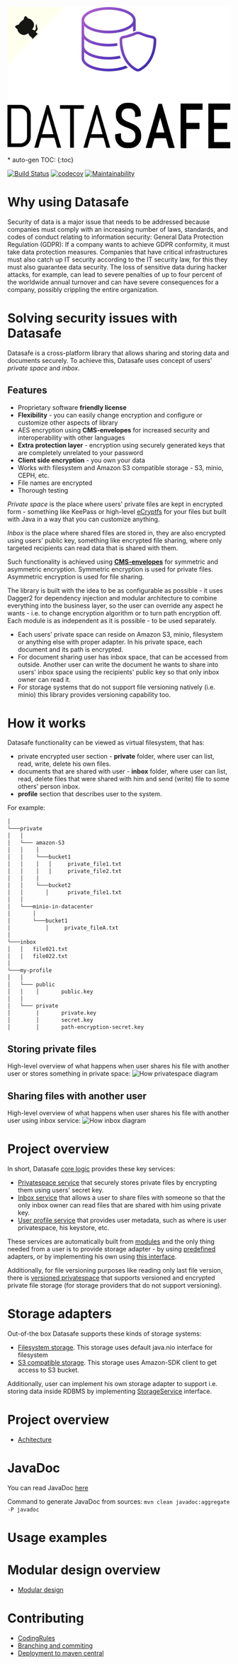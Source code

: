 [![Github project](images/logo/datasafe.svg)](https://github.com/adorsys/datasafe)

<div class="tocmenu">
* auto-gen TOC:
{:toc}
</div>


[![Build Status](https://travis-ci.com/adorsys/datasafe.svg?branch=develop)](https://travis-ci.com/adorsys/datasafe)
[![codecov](https://codecov.io/gh/adorsys/datasafe/branch/develop/graph/badge.svg)](https://codecov.io/gh/adorsys/datasafe)
[![Maintainability](https://api.codeclimate.com/v1/badges/06ae7d4cafc3012cee85/maintainability)](https://codeclimate.com/github/adorsys/datasafe/maintainability)

# Why using Datasafe
Security of data is a major issue that needs to be addressed because companies must comply with an increasing number of 
laws, standards, and codes of conduct relating to information security:
General Data Protection Regulation (GDPR): If a company wants to achieve GDPR conformity, 
it must take data protection measures.
Companies that have critical infrastructures must also catch up IT security according to the IT security law, 
for this they must also guarantee data security.
The loss of sensitive data during hacker attacks, for example, can lead to severe penalties of up to four percent 
of the worldwide annual turnover and can have severe consequences for a company, possibly crippling 
the entire organization.

# Solving security issues with Datasafe
Datasafe is a cross-platform library that allows sharing and storing data and documents securely. 
To achieve this, Datasafe uses concept of users' _private space_ and _inbox_. 

## Features
-  Proprietary software **friendly license**
-  **Flexibility** - you can easily change encryption and configure or customize other aspects of library
-  AES encryption using **CMS-envelopes** for increased security and interoperability with other languages
-  **Extra protection layer** - encryption using securely generated keys that are completely unrelated to your password
-  **Client side encryption** - you own your data
-  Works with filesystem and Amazon S3 compatible storage - S3, minio, CEPH, etc.
-  File names are encrypted
-  Thorough testing

_Private space_ is the place where users' private files are kept in encrypted form - something like KeePass or
high-level [eCryptfs](http://ecryptfs.org/) for your files but built with Java in a way that you can customize anything. 

_Inbox_ is the place where shared files are stored in, they are also encrypted using users' public key, something like
encrypted file sharing, where only targeted recipients can read data that is shared with them. 

Such functionality is achieved using [**CMS-envelopes**](https://en.wikipedia.org/wiki/Cryptographic_Message_Syntax) 
for symmetric and asymmetric encryption. 
Symmetric encryption is used for private files. Asymmetric encryption is used for file sharing.

The library is built with the idea to be as configurable as possible - it uses Dagger2 for dependency injection and modular
architecture to combine everything into the business layer, so the user can override any aspect he wants - i.e. to change
encryption algorithm or to turn path encryption off. Each module is as independent as it is possible - to be used separately.

- Each users' private space can reside on Amazon S3, minio, filesystem or anything else with proper adapter.
In his private space, each document and its path is encrypted.
- For document sharing user has inbox space, that can be accessed from outside. Another user can write the document he
wants to share into users' inbox space using the recipients' public key so that only inbox owner can read it.
- For storage systems that do not support file versioning natively (i.e. minio) this library provides versioning
capability too.

# How it works

Datasafe functionality can be viewed as virtual filesystem, that has:
- private encrypted user section - **private** folder, where user can list, read, write, delete his own files.
- documents that are shared with user - **inbox** folder, where user can list, read, delete files that were shared
with him and send (write) file to some others' person inbox.
- **profile** section that describes user to the system.

For example:
```
│   
└───private
│   │
│   └─── amazon-S3
│   │    │
│   │    └───bucket1
│   │    │   │     private_file1.txt
│   │    │   │     private_file2.txt
│   │    │
│   │    └───bucket2
│   │       │      private_file1.txt
│   │
│   └───minio-in-datacenter
│       │
│       └───bucket1  
│           │     private_fileA.txt
│
└───inbox
│   │   file021.txt
│   │   file022.txt
│
└───my-profile
│   │
│   └─── public
│   │    │       public.key
│   │
│   └─── private
│        |       private.key
│        │       secret.key
│        │       path-encryption-secret.key
```

## Storing private files
High-level overview of what happens when user shares his file with another user or stores something in private space:
![How privatespace diagram](http://www.plantuml.com/plantuml/proxy?src=https://raw.githubusercontent.com/adorsys/datasafe/gh-pages/diagrams/how_it_works_private.puml&fmt=svg&vvv=1&sanitize=true)

## Sharing files with another user
High-level overview of what happens when user shares his file with another user using inbox service:
![How inbox diagram](http://www.plantuml.com/plantuml/proxy?src=https://raw.githubusercontent.com/adorsys/datasafe/gh-pages/diagrams/how_it_works_inbox.puml&fmt=svg&vvv=1&sanitize=true)

# Project overview
In short, Datasafe [core logic](https://github.com/adorsys/datasafe/blob/master/datasafe-business/src/main/java/de/adorsys/datasafe/business/impl/service/DefaultDatasafeServices.java)
provides these key services:
* [Privatespace service](https://github.com/adorsys/datasafe/blob/master/datasafe-privatestore/datasafe-privatestore-impl/src/main/java/de/adorsys/datasafe/privatestore/impl/PrivateSpaceServiceImpl.java)
that securely stores private files by encrypting them using users' secret key.
* [Inbox service](https://github.com/adorsys/datasafe/blob/master/datasafe-inbox/datasafe-inbox-impl/src/main/java/de/adorsys/datasafe/inbox/impl/InboxServiceImpl.java)
that allows a user to share files with someone so that the only inbox owner can read files that are
shared with him using private key.
* [User profile service](https://github.com/adorsys/datasafe/blob/master/datasafe-directory/datasafe-directory-impl/src/main/java/de/adorsys/datasafe/directory/impl/profile/operations/DFSBasedProfileStorageImpl.java)
that provides user metadata, such as where is user privatespace, his keystore, etc.

These services are automatically built from
[modules](https://github.com/adorsys/datasafe/blob/master/datasafe-business/src/main/java/de/adorsys/datasafe/business/impl)
and the only thing needed from a user is to provide storage adapter - by using
[predefined](https://github.com/adorsys/datasafe/blob/master/datasafe-storage) adapters,
or by implementing his own using
[this interface](https://github.com/adorsys/datasafe/blob/master/datasafe-storage/datasafe-storage-api/src/main/java/de/adorsys/datasafe/storage/api/StorageService.java).

Additionally, for file versioning purposes like reading only last file version, there is [versioned privatespace](https://github.com/adorsys/datasafe/blob/master/datasafe-business/src/main/java/de/adorsys/datasafe/business/impl/service/VersionedDatasafeServices.java)
that supports versioned and encrypted private file storage (for storage providers that do not support versioning).

# Storage adapters

Out-of-the box Datasafe supports these kinds of storage systems:
 - [Filesystem storage](https://github.com/adorsys/datasafe/tree/develop/datasafe-storage/datasafe-storage-impl-fs). 
 This storage uses default java.nio interface for filesystem 
 - [S3 compatible storage](https://github.com/adorsys/datasafe/tree/develop/datasafe-storage/datasafe-storage-impl-s3). 
 This storage uses Amazon-SDK client to get access to S3 bucket.
 
Additionally, user can implement his own storage adapter to support i.e. storing data inside RDBMS by implementing
[StorageService](https://github.com/adorsys/datasafe/blob/develop/datasafe-storage/datasafe-storage-api/src/main/java/de/adorsys/datasafe/storage/api/StorageService.java)
interface.
 
# Project overview
* [Achitecture](general/architecture.md)

# JavaDoc
You can read JavaDoc [here](javadoc/latest/index.html)

Command to generate JavaDoc from sources:
```mvn clean javadoc:aggregate -P javadoc ```

# Usage examples

# Modular design overview
* [Modular design](general/modular.md)

# Contributing
* [CodingRules](https://github.com/adorsys/datasafe/blob/develop/docs/codingrules/CodingRules.md)
* [Branching and commiting](https://github.com/adorsys/datasafe/blob/develop/docs/branching/branch-and-commit.md)
* [Deployment to maven central](https://github.com/adorsys/datasafe/blob/develop/docs/general/deployment_maven_central.md)
